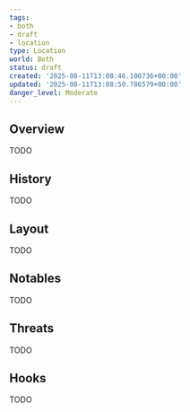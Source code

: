 ```yaml
---
tags:
- both
- draft
- location
type: Location
world: Both
status: draft
created: '2025-08-11T13:08:46.100736+00:00'
updated: '2025-08-11T13:08:50.786579+00:00'
danger_level: Moderate
---
```



## Overview

TODO
## History

TODO
## Layout

TODO
## Notables

TODO
## Threats

TODO
## Hooks

TODO
